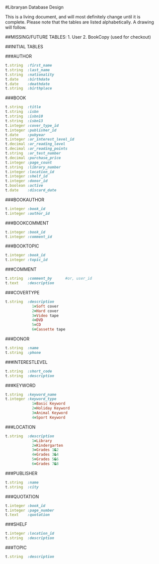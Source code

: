 #Libraryan Database Design

This is a living document, and will most definitely change until it is 
complete. Please note that the tables are listed alphabetically. A
drawing will follow.

##MISSING/FUTURE TABLES:
	1. User
	2. BookCopy (used for checkout)
	
##INITIAL TABLES

###AUTHOR
```ruby
t.string  :first_name
t.string  :last_name
t.string  :nationality
t.date    :birthdate
t.date    :deathdate
t.string  :birthplace
```

###BOOK
```ruby
t.string  :title
t.string  :isbn
t.string  :isbn10
t.string  :isbn13
t.integer :cover_type_id
t.integer :publisher_id
t.date    :pubyear
t.integer :ar_interest_level_id
t.decimal :ar_reading_level
t.decimal :ar_reading_points
t.string  :ar_test_number
t.decimal :purchase_price
t.integer :page_count
t.string  :library_number
t.integer :location_id
t.integer :shelf_id
t.integer :donor_id
t.boolean :active
t.date	  :discard_date
```

###BOOKAUTHOR
```ruby
t.integer :book_id
t.integer :author_id
```

###BOOKCOMMENT
```ruby
t.integer :book_id
t.integer :comment_id
```

###BOOKTOPIC
```ruby
t.integer :book_id
t.integer :topic_id
```

###COMMENT
```ruby
t.string  :comment_by      #or, user_id
t.text    :description
```

###COVERTYPE
```ruby
t.string  :description
			1=Soft cover
			2=Hard cover
			3=Video tape
			4=DVD
			5=CD
			6=Cassette tape
```
	
###DONOR
```ruby
t.string  :name
t.string  :phone
```

###INTERESTLEVEL
```ruby
t.string  :short_code
t.string  :description
```

###KEYWORD
```ruby
t.string  :keyword_name
t.integer :keyword_type
			1=Basic Keyword
			2=Holiday Keyword	
			3=Animal Keyword	
			4=Sport Keyword
```
			
###LOCATION
```ruby
t.string  :description
			1=Library
			2=Kindergarten
			3=Grades 1&2
			4=Grades 3&4
			5=Grades 5&6
			6=Grades 7&8
```

###PUBLISHER
```ruby
t.string  :name
t.string  :city
```

###QUOTATION
```ruby
t.integer :book_id
t.integer :page_number
t.text    :quotation
```

###SHELF
```ruby
t.integer :location_id
t.string  :description
```

###TOPIC
```ruby
t.string  :description
```

